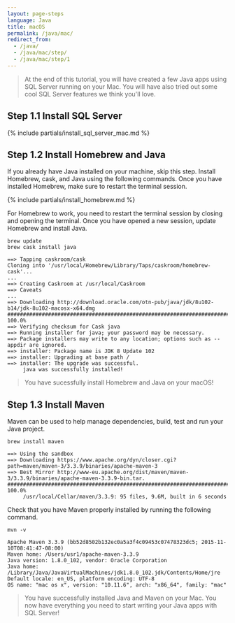 ```yaml
---
layout: page-steps
language: Java
title: macOS
permalink: /java/mac/
redirect_from:
  - /java/
  - /java/mac/step/
  - /java/mac/step/1
---
```


> At the end of this tutorial, you will have created a few Java apps using SQL Server running on your Mac. You will have also tried out some cool SQL Server features we think you'll love.

## Step 1.1 Install SQL Server
{% include partials/install_sql_server_mac.md %}

## Step 1.2 Install Homebrew and Java

If you already have Java installed on your machine, skip this step. Install Homebrew, cask, and Java using the following commands. Once you have installed Homebrew, make sure to restart the terminal session.

{% include partials/install_homebrew.md %}

For Homebrew to work, you need to restart the terminal session by closing and opening the terminal. Once you have opened a new session, update Homebrew and install Java.

```terminal
brew update
brew cask install java
```

```results
==> Tapping caskroom/cask
Cloning into '/usr/local/Homebrew/Library/Taps/caskroom/homebrew-cask'...
...
==> Creating Caskroom at /usr/local/Caskroom
==> Caveats
...
==> Downloading http://download.oracle.com/otn-pub/java/jdk/8u102-b14/jdk-8u102-macosx-x64.dmg
######################################################################## 100.0%
==> Verifying checksum for Cask java
==> Running installer for java; your password may be necessary.
==> Package installers may write to any location; options such as --appdir are ignored.
==> installer: Package name is JDK 8 Update 102
==> installer: Upgrading at base path /
==> installer: The upgrade was successful.
     java was successfully installed!
```
> You have sucessfully install Homebrew and Java on your macOS! 

## Step 1.3 Install Maven
Maven can be used to help manage dependencies, build, test and run your Java project.

```terminal
brew install maven
```
```results
==> Using the sandbox
==> Downloading https://www.apache.org/dyn/closer.cgi?path=maven/maven-3/3.3.9/binaries/apache-maven-3
==> Best Mirror http://www-eu.apache.org/dist/maven/maven-3/3.3.9/binaries/apache-maven-3.3.9-bin.tar.
######################################################################## 100.0%
     /usr/local/Cellar/maven/3.3.9: 95 files, 9.6M, built in 6 seconds
```
Check that you have Maven properly installed by running the following command.
```terminal
mvn -v
```
```results
Apache Maven 3.3.9 (bb52d8502b132ec0a5a3f4c09453c07478323dc5; 2015-11-10T08:41:47-08:00)
Maven home: /Users/usr1/apache-maven-3.3.9
Java version: 1.8.0_102, vendor: Oracle Corporation
Java home: /Library/Java/JavaVirtualMachines/jdk1.8.0_102.jdk/Contents/Home/jre
Default locale: en_US, platform encoding: UTF-8
OS name: "mac os x", version: "10.11.6", arch: "x86_64", family: "mac"
```
> You have successfully installed Java and Maven on your Mac. You now have everything you need to start writing your Java apps with SQL Server!



